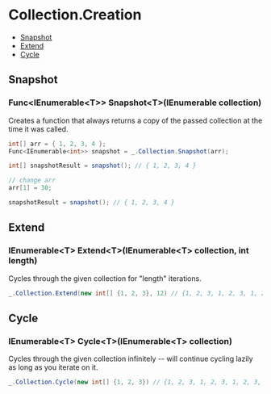 # Collection.Creation

- [Snapshot](#snapshot)
- [Extend](#extend)
- [Cycle](#cycle)

## Snapshot

### Func\<IEnumerable\<T\>\> Snapshot\<T\>(IEnumerable<T> collection)
Creates a function that always returns a copy of the passed collection at the time it was called.
```csharp
int[] arr = { 1, 2, 3, 4 };
Func<IEnumerable<int>> snapshot = _.Collection.Snapshot(arr);

int[] snapshotResult = snapshot(); // { 1, 2, 3, 4 }

// change arr
arr[1] = 30;

snapshotResult = snapshot(); // { 1, 2, 3, 4 }
```

## Extend

### IEnumerable\<T\> Extend\<T\>(IEnumerable\<T\> collection, int length)
Cycles through the given collection for "length" iterations.
```csharp
_.Collection.Extend(new int[] {1, 2, 3}, 12) // {1, 2, 3, 1, 2, 3, 1, 2, 3, 1, 2, 3}
```

## Cycle

### IEnumerable\<T\> Cycle\<T\>(IEnumerable\<T\> collection)
Cycles through the given collection infinitely -- will continue cycling lazily as long as you iterate on it.
```csharp
_.Collection.Cycle(new int[] {1, 2, 3}) // {1, 2, 3, 1, 2, 3, 1, 2, 3, 1, 2, 3...}
```
